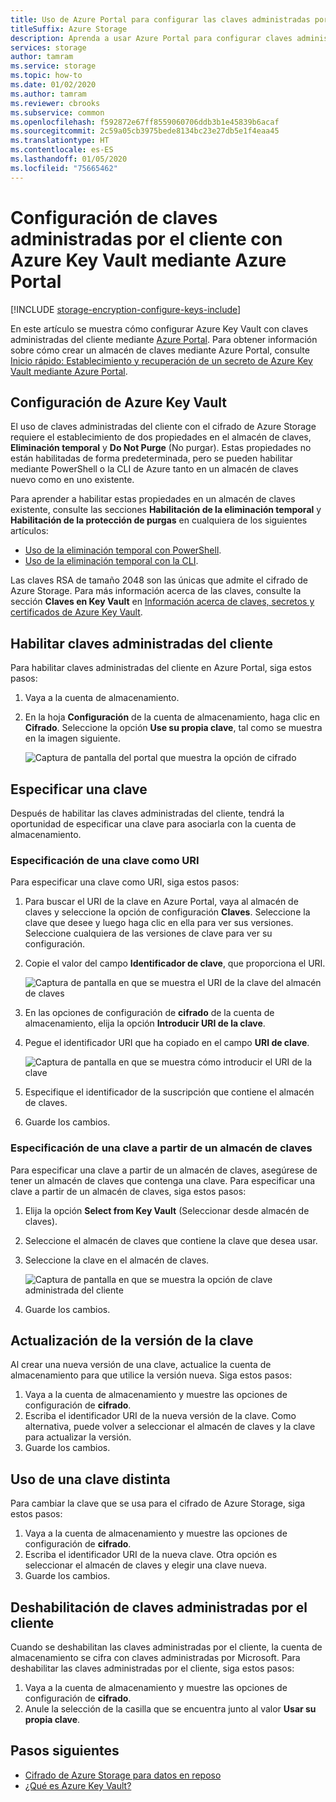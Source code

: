 ```yaml
---
title: Uso de Azure Portal para configurar las claves administradas por el cliente
titleSuffix: Azure Storage
description: Aprenda a usar Azure Portal para configurar claves administradas por el cliente con Azure Key Vault para el cifrado de Azure Storage. Las claves administradas por el cliente le permiten crear, rotar, deshabilitar y revocar los controles de acceso.
services: storage
author: tamram
ms.service: storage
ms.topic: how-to
ms.date: 01/02/2020
ms.author: tamram
ms.reviewer: cbrooks
ms.subservice: common
ms.openlocfilehash: f592872e67ff8559060706ddb3b1e45839b6acaf
ms.sourcegitcommit: 2c59a05cb3975bede8134bc23e27db5e1f4eaa45
ms.translationtype: HT
ms.contentlocale: es-ES
ms.lasthandoff: 01/05/2020
ms.locfileid: "75665462"
---
```

# <a name="configure-customer-managed-keys-with-azure-key-vault-by-using-the-azure-portal"></a>Configuración de claves administradas por el cliente con Azure Key Vault mediante Azure Portal

[!INCLUDE [storage-encryption-configure-keys-include](../../../includes/storage-encryption-configure-keys-include.md)]

En este artículo se muestra cómo configurar Azure Key Vault con claves administradas del cliente mediante [Azure Portal](https://portal.azure.com/). Para obtener información sobre cómo crear un almacén de claves mediante Azure Portal, consulte [Inicio rápido: Establecimiento y recuperación de un secreto de Azure Key Vault mediante Azure Portal](../../key-vault/quick-create-portal.md).

## <a name="configure-azure-key-vault"></a>Configuración de Azure Key Vault

El uso de claves administradas del cliente con el cifrado de Azure Storage requiere el establecimiento de dos propiedades en el almacén de claves, **Eliminación temporal** y **Do Not Purge** (No purgar). Estas propiedades no están habilitadas de forma predeterminada, pero se pueden habilitar mediante PowerShell o la CLI de Azure tanto en un almacén de claves nuevo como en uno existente.

Para aprender a habilitar estas propiedades en un almacén de claves existente, consulte las secciones **Habilitación de la eliminación temporal** y **Habilitación de la protección de purgas** en cualquiera de los siguientes artículos:

- [Uso de la eliminación temporal con PowerShell](../../key-vault/key-vault-soft-delete-powershell.md).
- [Uso de la eliminación temporal con la CLI](../../key-vault/key-vault-soft-delete-cli.md).

Las claves RSA de tamaño 2048 son las únicas que admite el cifrado de Azure Storage. Para más información acerca de las claves, consulte la sección **Claves en Key Vault** en [Información acerca de claves, secretos y certificados de Azure Key Vault](../../key-vault/about-keys-secrets-and-certificates.md#key-vault-keys).

## <a name="enable-customer-managed-keys"></a>Habilitar claves administradas del cliente

Para habilitar claves administradas del cliente en Azure Portal, siga estos pasos:

1. Vaya a la cuenta de almacenamiento.
1. En la hoja **Configuración** de la cuenta de almacenamiento, haga clic en **Cifrado**. Seleccione la opción **Use su propia clave**, tal como se muestra en la imagen siguiente.

    ![Captura de pantalla del portal que muestra la opción de cifrado](./media/storage-encryption-keys-portal/ssecmk1.png)

## <a name="specify-a-key"></a>Especificar una clave

Después de habilitar las claves administradas del cliente, tendrá la oportunidad de especificar una clave para asociarla con la cuenta de almacenamiento.

### <a name="specify-a-key-as-a-uri"></a>Especificación de una clave como URI

Para especificar una clave como URI, siga estos pasos:

1. Para buscar el URI de la clave en Azure Portal, vaya al almacén de claves y seleccione la opción de configuración **Claves**. Seleccione la clave que desee y luego haga clic en ella para ver sus versiones. Seleccione cualquiera de las versiones de clave para ver su configuración.
1. Copie el valor del campo **Identificador de clave**, que proporciona el URI.

    ![Captura de pantalla en que se muestra el URI de la clave del almacén de claves](media/storage-encryption-keys-portal/key-uri-portal.png)

1. En las opciones de configuración de **cifrado** de la cuenta de almacenamiento, elija la opción **Introducir URI de la clave**.
1. Pegue el identificador URI que ha copiado en el campo **URI de clave**.

   ![Captura de pantalla en que se muestra cómo introducir el URI de la clave](./media/storage-encryption-keys-portal/ssecmk2.png)

1. Especifique el identificador de la suscripción que contiene el almacén de claves.
1. Guarde los cambios.

### <a name="specify-a-key-from-a-key-vault"></a>Especificación de una clave a partir de un almacén de claves

Para especificar una clave a partir de un almacén de claves, asegúrese de tener un almacén de claves que contenga una clave. Para especificar una clave a partir de un almacén de claves, siga estos pasos:

1. Elija la opción **Select from Key Vault** (Seleccionar desde almacén de claves).
2. Seleccione el almacén de claves que contiene la clave que desea usar.
3. Seleccione la clave en el almacén de claves.

   ![Captura de pantalla en que se muestra la opción de clave administrada del cliente](./media/storage-encryption-keys-portal/ssecmk3.png)

1. Guarde los cambios.

## <a name="update-the-key-version"></a>Actualización de la versión de la clave

Al crear una nueva versión de una clave, actualice la cuenta de almacenamiento para que utilice la versión nueva. Siga estos pasos:

1. Vaya a la cuenta de almacenamiento y muestre las opciones de configuración de **cifrado**.
1. Escriba el identificador URI de la nueva versión de la clave. Como alternativa, puede volver a seleccionar el almacén de claves y la clave para actualizar la versión.
1. Guarde los cambios.

## <a name="use-a-different-key"></a>Uso de una clave distinta

Para cambiar la clave que se usa para el cifrado de Azure Storage, siga estos pasos:

1. Vaya a la cuenta de almacenamiento y muestre las opciones de configuración de **cifrado**.
1. Escriba el identificador URI de la nueva clave. Otra opción es seleccionar el almacén de claves y elegir una clave nueva.
1. Guarde los cambios.

## <a name="disable-customer-managed-keys"></a>Deshabilitación de claves administradas por el cliente

Cuando se deshabilitan las claves administradas por el cliente, la cuenta de almacenamiento se cifra con claves administradas por Microsoft. Para deshabilitar las claves administradas por el cliente, siga estos pasos:

1. Vaya a la cuenta de almacenamiento y muestre las opciones de configuración de **cifrado**.
1. Anule la selección de la casilla que se encuentra junto al valor **Usar su propia clave**.

## <a name="next-steps"></a>Pasos siguientes

- [Cifrado de Azure Storage para datos en reposo](storage-service-encryption.md)
- [¿Qué es Azure Key Vault?](https://docs.microsoft.com/azure/key-vault/key-vault-overview)
